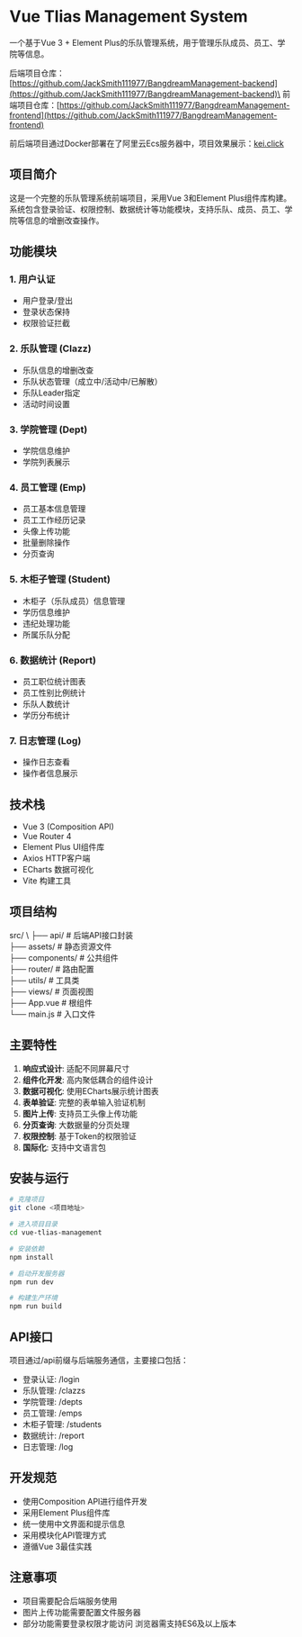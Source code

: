 # Vue Tlias Management System

一个基于Vue 3 + Element Plus的乐队管理系统，用于管理乐队成员、员工、学院等信息。

后端项目仓库：[https://github.com/JackSmith111977/BangdreamManagement-backend](https://github.com/JackSmith111977/BangdreamManagement-backend)\
前端项目仓库：[https://github.com/JackSmith111977/BangdreamManagement-frontend](https://github.com/JackSmith111977/BangdreamManagement-frontend)

前后端项目通过Docker部署在了阿里云Ecs服务器中，项目效果展示：[kei.click](https://kei.click)

## 项目简介

这是一个完整的乐队管理系统前端项目，采用Vue 3和Element Plus组件库构建。系统包含登录验证、权限控制、数据统计等功能模块，支持乐队、成员、员工、学院等信息的增删改查操作。

## 功能模块

### 1. 用户认证
- 用户登录/登出
- 登录状态保持
- 权限验证拦截

### 2. 乐队管理 (Clazz)
- 乐队信息的增删改查
- 乐队状态管理（成立中/活动中/已解散）
- 乐队Leader指定
- 活动时间设置

### 3. 学院管理 (Dept)
- 学院信息维护
- 学院列表展示

### 4. 员工管理 (Emp)
- 员工基本信息管理
- 员工工作经历记录
- 头像上传功能
- 批量删除操作
- 分页查询

### 5. 木柜子管理 (Student)
- 木柜子（乐队成员）信息管理
- 学历信息维护
- 违纪处理功能
- 所属乐队分配

### 6. 数据统计 (Report)
- 员工职位统计图表
- 员工性别比例统计
- 乐队人数统计
- 学历分布统计

### 7. 日志管理 (Log)
- 操作日志查看
- 操作者信息展示

## 技术栈

- Vue 3 (Composition API)
- Vue Router 4
- Element Plus UI组件库
- Axios HTTP客户端
- ECharts 数据可视化
- Vite 构建工具

## 项目结构
src/ \ 
  ├── api/ # 后端API接口封装 \
  ├── assets/ # 静态资源文件 \
  ├── components/ # 公共组件 \
  ├── router/ # 路由配置 \
  ├── utils/ # 工具类 \
  ├── views/ # 页面视图 \
  ├── App.vue # 根组件 \
  └── main.js # 入口文件


## 主要特性

1. **响应式设计**: 适配不同屏幕尺寸
2. **组件化开发**: 高内聚低耦合的组件设计
3. **数据可视化**: 使用ECharts展示统计图表
4. **表单验证**: 完整的表单输入验证机制
5. **图片上传**: 支持员工头像上传功能
6. **分页查询**: 大数据量的分页处理
7. **权限控制**: 基于Token的权限验证
8. **国际化**: 支持中文语言包

## 安装与运行

```bash
# 克隆项目
git clone <项目地址>

# 进入项目目录
cd vue-tlias-management

# 安装依赖
npm install

# 启动开发服务器
npm run dev

# 构建生产环境
npm run build
```
## API接口
项目通过/api前缀与后端服务通信，主要接口包括：

- 登录认证: /login
- 乐队管理: /clazzs
- 学院管理: /depts
- 员工管理: /emps
- 木柜子管理: /students
- 数据统计: /report
- 日志管理: /log 

## 开发规范
- 使用Composition API进行组件开发
- 采用Element Plus组件库
- 统一使用中文界面和提示信息
- 采用模块化API管理方式
- 遵循Vue 3最佳实践
## 注意事项
- 项目需要配合后端服务使用
- 图片上传功能需要配置文件服务器
- 部分功能需要登录权限才能访问
浏览器需支持ES6及以上版本
